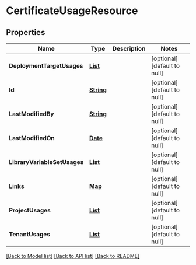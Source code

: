 # CertificateUsageResource
## Properties

Name | Type | Description | Notes
------------ | ------------- | ------------- | -------------
**DeploymentTargetUsages** | [**List**](DeploymentTargetResource.md) |  | [optional] [default to null]
**Id** | [**String**](string.md) |  | [optional] [default to null]
**LastModifiedBy** | [**String**](string.md) |  | [optional] [default to null]
**LastModifiedOn** | [**Date**](DateTime.md) |  | [optional] [default to null]
**LibraryVariableSetUsages** | [**List**](LibraryVariableSetResource.md) |  | [optional] [default to null]
**Links** | [**Map**](string.md) |  | [optional] [default to null]
**ProjectUsages** | [**List**](ProjectResource.md) |  | [optional] [default to null]
**TenantUsages** | [**List**](TenantResource.md) |  | [optional] [default to null]

[[Back to Model list]](../README.md#documentation-for-models) [[Back to API list]](../README.md#documentation-for-api-endpoints) [[Back to README]](../README.md)

